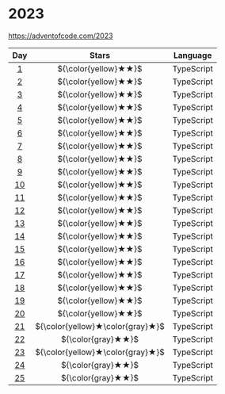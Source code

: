 # 2023

https://adventofcode.com/2023

|    Day     |              Stars               | Language   |
| :--------: | :------------------------------: | ---------- |
| [1](./01)  |       ${\color{yellow}★★}$       | TypeScript |
| [2](./02)  |       ${\color{yellow}★★}$       | TypeScript |
| [3](./03)  |       ${\color{yellow}★★}$       | TypeScript |
| [4](./04)  |       ${\color{yellow}★★}$       | TypeScript |
| [5](./05)  |       ${\color{yellow}★★}$       | TypeScript |
| [6](./06)  |       ${\color{yellow}★★}$       | TypeScript |
| [7](./07)  |       ${\color{yellow}★★}$       | TypeScript |
| [8](./08)  |       ${\color{yellow}★★}$       | TypeScript |
| [9](./09)  |       ${\color{yellow}★★}$       | TypeScript |
| [10](./10) |       ${\color{yellow}★★}$       | TypeScript |
| [11](./11) |       ${\color{yellow}★★}$       | TypeScript |
| [12](./12) |       ${\color{yellow}★★}$       | TypeScript |
| [13](./13) |       ${\color{yellow}★★}$       | TypeScript |
| [14](./14) |       ${\color{yellow}★★}$       | TypeScript |
| [15](./15) |       ${\color{yellow}★★}$       | TypeScript |
| [16](./16) |       ${\color{yellow}★★}$       | TypeScript |
| [17](./17) |       ${\color{yellow}★★}$       | TypeScript |
| [18](./18) |       ${\color{yellow}★★}$       | TypeScript |
| [19](./19) |       ${\color{yellow}★★}$       | TypeScript |
| [20](./20) |       ${\color{yellow}★★}$       | TypeScript |
| [21](./21) | ${\color{yellow}★\color{gray}★}$ | TypeScript |
| [22](./22) |        ${\color{gray}★★}$        | TypeScript |
| [23](./23) | ${\color{yellow}★\color{gray}★}$ | TypeScript |
| [24](./24) |        ${\color{gray}★★}$        | TypeScript |
| [25](./25) |        ${\color{gray}★★}$        | TypeScript |

